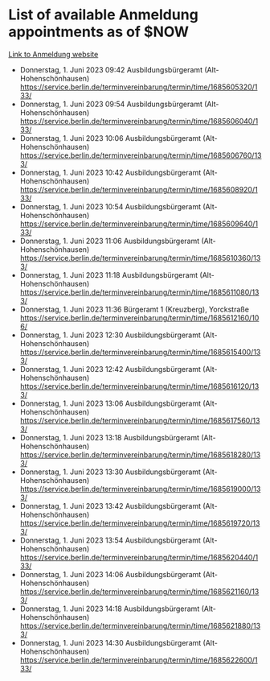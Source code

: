 # List of available Anmeldung appointments as of $NOW
[Link to Anmeldung website](https://service.berlin.de/terminvereinbarung/termin/tag.php?termin=1&anliegen[]=120686&dienstleisterlist=122210,122217,327316,122219,327312,122227,327314,122231,327346,122243,327348,122254,122252,329742,122260,329745,122262,329748,122271,327278,122273,327274,122277,327276,330436,122280,327294,122282,327290,122284,327292,122291,327270,122285,327266,122286,327264,122296,327268,150230,329760,122297,327286,122294,327284,122312,329763,122314,329775,122304,327330,122311,327334,122309,327332,317869,122281,327352,122279,329772,122283,122276,327324,122274,327326,122267,329766,122246,327318,122251,327320,122257,327322,122208,327298,122226,327300&herkunft=http%3A%2F%2Fservice.berlin.de%2Fdienstleistung%2F120686%2F)
- Donnerstag, 1. Juni 2023 09:42 Ausbildungsbürgeramt (Alt- Hohenschönhausen) https://service.berlin.de/terminvereinbarung/termin/time/1685605320/133/
- Donnerstag, 1. Juni 2023 09:54 Ausbildungsbürgeramt (Alt- Hohenschönhausen) https://service.berlin.de/terminvereinbarung/termin/time/1685606040/133/
- Donnerstag, 1. Juni 2023 10:06 Ausbildungsbürgeramt (Alt- Hohenschönhausen) https://service.berlin.de/terminvereinbarung/termin/time/1685606760/133/
- Donnerstag, 1. Juni 2023 10:42 Ausbildungsbürgeramt (Alt- Hohenschönhausen) https://service.berlin.de/terminvereinbarung/termin/time/1685608920/133/
- Donnerstag, 1. Juni 2023 10:54 Ausbildungsbürgeramt (Alt- Hohenschönhausen) https://service.berlin.de/terminvereinbarung/termin/time/1685609640/133/
- Donnerstag, 1. Juni 2023 11:06 Ausbildungsbürgeramt (Alt- Hohenschönhausen) https://service.berlin.de/terminvereinbarung/termin/time/1685610360/133/
- Donnerstag, 1. Juni 2023 11:18 Ausbildungsbürgeramt (Alt- Hohenschönhausen) https://service.berlin.de/terminvereinbarung/termin/time/1685611080/133/
- Donnerstag, 1. Juni 2023 11:36 Bürgeramt 1 (Kreuzberg), Yorckstraße https://service.berlin.de/terminvereinbarung/termin/time/1685612160/106/
- Donnerstag, 1. Juni 2023 12:30 Ausbildungsbürgeramt (Alt- Hohenschönhausen) https://service.berlin.de/terminvereinbarung/termin/time/1685615400/133/
- Donnerstag, 1. Juni 2023 12:42 Ausbildungsbürgeramt (Alt- Hohenschönhausen) https://service.berlin.de/terminvereinbarung/termin/time/1685616120/133/
- Donnerstag, 1. Juni 2023 13:06 Ausbildungsbürgeramt (Alt- Hohenschönhausen) https://service.berlin.de/terminvereinbarung/termin/time/1685617560/133/
- Donnerstag, 1. Juni 2023 13:18 Ausbildungsbürgeramt (Alt- Hohenschönhausen) https://service.berlin.de/terminvereinbarung/termin/time/1685618280/133/
- Donnerstag, 1. Juni 2023 13:30 Ausbildungsbürgeramt (Alt- Hohenschönhausen) https://service.berlin.de/terminvereinbarung/termin/time/1685619000/133/
- Donnerstag, 1. Juni 2023 13:42 Ausbildungsbürgeramt (Alt- Hohenschönhausen) https://service.berlin.de/terminvereinbarung/termin/time/1685619720/133/
- Donnerstag, 1. Juni 2023 13:54 Ausbildungsbürgeramt (Alt- Hohenschönhausen) https://service.berlin.de/terminvereinbarung/termin/time/1685620440/133/
- Donnerstag, 1. Juni 2023 14:06 Ausbildungsbürgeramt (Alt- Hohenschönhausen) https://service.berlin.de/terminvereinbarung/termin/time/1685621160/133/
- Donnerstag, 1. Juni 2023 14:18 Ausbildungsbürgeramt (Alt- Hohenschönhausen) https://service.berlin.de/terminvereinbarung/termin/time/1685621880/133/
- Donnerstag, 1. Juni 2023 14:30 Ausbildungsbürgeramt (Alt- Hohenschönhausen) https://service.berlin.de/terminvereinbarung/termin/time/1685622600/133/

